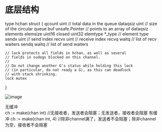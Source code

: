 # 底层结构
type hchan struct {
    qcount   uint           // total data in the queue
    dataqsiz uint           // size of the circular queue
    buf      unsafe.Pointer // points to an array of dataqsiz elements
    elemsize uint16
    closed   uint32
    elemtype *_type // element type
    sendx    uint   // send index
    recvx    uint   // receive index
    recvq    waitq  // list of recv waiters
    sendq    waitq  // list of send waiters

    // lock protects all fields in hchan, as well as several
    // fields in sudogs blocked on this channel.
    //
    // Do not change another G's status while holding this lock
    // (in particular, do not ready a G), as this can deadlock
    // with stack shrinking.
    lock mutex
}

![image](https://github.com/user-attachments/assets/78c25608-dade-4d28-bb0f-28d4da0a5659)


无缓冲  
ch := make(chan int)  //无接收者，发送者会阻塞；无发送者，接收者会阻塞
有缓冲
ch := make(chan int, 4) //除非channel满了，发送者不会阻塞；除非channel为空，接收者不会阻塞



